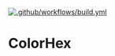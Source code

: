 [![.github/workflows/build.yml](https://github.com/khasek/ColorHex/actions/workflows/build.yml/badge.svg)](https://github.com/khasek/ColorHex/actions/workflows/build.yml)

# ColorHex
